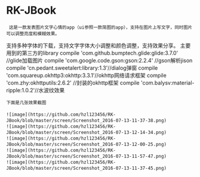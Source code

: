 # RK-JBook
     这是一款发表图片文字心情的app（ui参照一款简图的app），支持在图片上写文字，同时图片可以调整亮度和模糊效果。
   支持多种字体的下载，支持文字字体大小调整和颜色调整，支持效果分享。
    主要用到的第三方的library
    compile 'com.github.bumptech.glide:glide:3.7.0' //glide加载图片
    compile 'com.google.code.gson:gson:2.2.4' //gson解析jison
    compile 'cn.pedant.sweetalert:library:1.3'//dialog弹窗
    compile 'com.squareup.okhttp3:okhttp:3.3.1'//okhttp网络请求框架
    compile 'com.zhy:okhttputils:2.6.2' //封装的okhttp框架
    compile 'com.balysv:material-ripple:1.0.2'//水波纹效果
    
    下面是几张效果截图
    
    ![image](https://github.com/hzl123456/RK-JBook/blob/master/screen/Screenshot_2016-07-13-11-37-38.png)
    ![image](https://github.com/hzl123456/RK-JBook/blob/master/screen/Screenshot_2016-07-13-12-14-34.png)
    ![image](https://github.com/hzl123456/RK-JBook/blob/master/screen/Screenshot_2016-07-13-12-00-25.png)
    ![image](https://github.com/hzl123456/RK-JBook/blob/master/screen/Screenshot_2016-07-13-11-57-47.png)
    ![image](https://github.com/hzl123456/RK-JBook/blob/master/screen/Screenshot_2016-07-13-11-37-45.png)
    
    
